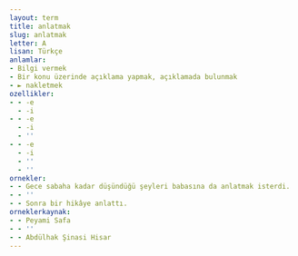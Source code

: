 ```yaml
---
layout: term
title: anlatmak
slug: anlatmak
letter: A
lisan: Türkçe
anlamlar:
- Bilgi vermek
- Bir konu üzerinde açıklama yapmak, açıklamada bulunmak
- ► nakletmek
ozellikler:
- - -e
  - -i
- - -e
  - -i
  - ''
- - -e
  - -i
  - ''
  - ''
ornekler:
- - Gece sabaha kadar düşündüğü şeyleri babasına da anlatmak isterdi.
- - ''
- - Sonra bir hikâye anlattı.
orneklerkaynak:
- - Peyami Safa
- - ''
- - Abdülhak Şinasi Hisar
---
```


